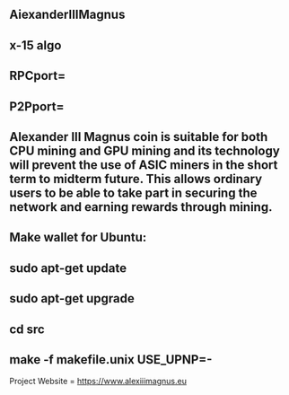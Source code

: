 AiexanderIIIMagnus
-
x-15 algo
-
RPCport=
-
P2Pport=
-
Alexander III Magnus coin is suitable for both CPU mining and GPU mining and its technology will prevent the use of ASIC miners in the short term to midterm future. 
This allows ordinary users to be able to take part in securing the network and earning rewards through mining.
-
Make wallet for Ubuntu:
-
sudo apt-get update
-
sudo apt-get upgrade
-
cd src
-
make -f makefile.unix USE_UPNP=-
-
Project Website = https://www.alexiiimagnus.eu
